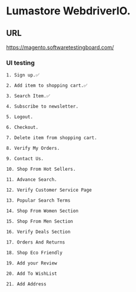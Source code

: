 # Lumastore WebdriverIO.

## URL

https://magento.softwaretestingboard.com/

### UI testing

    1. Sign up.✅

    2. Add item to shopping cart.✅

    3. Search Item.✅

    4. Subscribe to newsletter.

    5. Logout.

    6. Checkout.

    7. Delete item from shopping cart.

    8. Verify My Orders.

    9. Contact Us.

    10. Shop From Hot Sellers.

    11. Advance Search.

    12. Verify Customer Service Page

    13. Popular Search Terms

    14. Shop From Women Section

    15. Shop From Men Section

    16. Verify Deals Section

    17. Orders And Returns

    18. Shop Eco Friendly

    19. Add your Review

    20. Add To WishList

    21. Add Address
